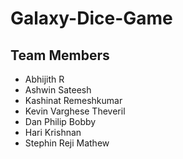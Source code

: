 # Galaxy-Dice-Game


## Team Members


- Abhijith R
- Ashwin Sateesh
- Kashinat Remeshkumar
- Kevin Varghese Theveril
- Dan Philip Bobby
- Hari Krishnan
- Stephin Reji Mathew
